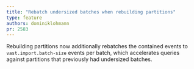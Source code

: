 ```yaml
---
title: "Rebatch undersized batches when rebuilding partitions"
type: feature
authors: dominiklohmann
pr: 2583
---
```


Rebuilding partitions now additionally rebatches the contained events to
`vast.import.batch-size` events per batch, which accelerates queries against
partitions that previously had undersized batches.
